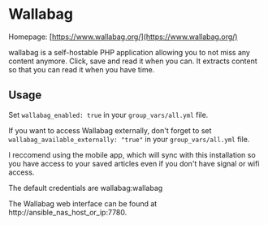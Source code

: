 # Wallabag

Homepage: [https://www.wallabag.org/](https://www.wallabag.org/)

wallabag is a self-hostable PHP application allowing you to not miss any content anymore. Click, save and read it when you can. It extracts content so that you can read it when you have time.

## Usage

Set `wallabag_enabled: true` in your `group_vars/all.yml` file.

If you want to access Wallabag externally, don't forget to set `wallabag_available_externally: "true"` in your `group_vars/all.yml` file.

I reccomend using the mobile app, which will sync with this installation so you have access to your saved articles even if you don't have signal or wifi access.

The default credentials are wallabag:wallabag

The Wallabag web interface can be found at http://ansible_nas_host_or_ip:7780.
